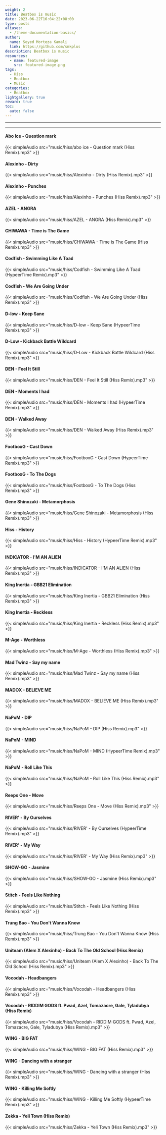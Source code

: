 ```yaml
---
weight: 2
title: Beatbox is music
date: 2023-06-22T16:04:22+08:00
type: posts
aliases:
  - /theme-documentation-basics/
author:
  name: Seyed Morteza Kamali
  link: https://github.com/smkplus
description: Beatbox is music
resources:
  - name: featured-image
    src: featured-image.png
tags:
  - Hiss
  - Beatbox
  - Music
categories:
  - Beatbox
lightgallery: true
reward: true
toc:
  auto: false
---
```

---
---

<meting-js
server="local"
type="playlist"
playlist="patterns/beginner/1.mp3,patterns/beginner/2.mp3,patterns/beginner/3.mp3">
</meting-js>

#### Abo Ice - Question mark
{{< simpleAudio src="music/hiss/abo ice - Question mark (Hiss Remix).mp3" >}}

#### Alexinho - Dirty
{{< simpleAudio src="music/hiss/Alexinho - Dirty (Hiss Remix).mp3" >}}

#### Alexinho - Punches
{{< simpleAudio src="music/hiss/Alexinho - Punches (Hiss Remix).mp3" >}}

#### AZEL - ANGRA
{{< simpleAudio src="music/hiss/AZEL - ANGRA (Hiss Remix).mp3" >}}

#### CHIWAWA - Time is The Game
{{< simpleAudio src="music/hiss/CHIWAWA - Time is The Game (Hiss Remix).mp3" >}}

#### Codfish - Swimming Like A Toad
{{< simpleAudio src="music/hiss/Codfish - Swimming Like A Toad (HypeerTime Remix).mp3" >}}

#### Codfish - We Are Going Under
{{< simpleAudio src="music/hiss/Codfish - We Are Going Under (Hiss Remix).mp3" >}}

#### D-low - Keep Sane
{{< simpleAudio src="music/hiss/D-low - Keep Sane (HypeerTime Remix).mp3" >}}

#### D-Low - Kickback Battle Wildcard
{{< simpleAudio src="music/hiss/D-Low - Kickback Battle Wildcard (Hiss Remix).mp3" >}}

#### DEN - Feel It Still
{{< simpleAudio src="music/hiss/DEN - Feel It Still (Hiss Remix).mp3" >}}

#### DEN - Moments I had
{{< simpleAudio src="music/hiss/DEN - Moments I had (HypeerTime Remix).mp3" >}}

#### DEN - Walked Away
{{< simpleAudio src="music/hiss/DEN - Walked Away (Hiss Remix).mp3" >}}

#### FootboxG - Cast Down
{{< simpleAudio src="music/hiss/FootboxG - Cast Down (HypeerTime Remix).mp3" >}}

#### FootboxG - To The Dogs
{{< simpleAudio src="music/hiss/FootboxG - To The Dogs (Hiss Remix).mp3" >}}

#### Gene Shinozaki - Metamorphosis
{{< simpleAudio src="music/hiss/Gene Shinozaki - Metamorphosis (Hiss Remix).mp3" >}}

#### Hiss - History
{{< simpleAudio src="music/hiss/Hiss - History (HypeerTime Remix).mp3" >}}

#### INDICATOR - I'M AN ALIEN
{{< simpleAudio src="music/hiss/INDICATOR - I'M AN ALIEN (Hiss Remix).mp3" >}}

#### King Inertia - GBB21 Elimination
{{< simpleAudio src="music/hiss/King Inertia - GBB21 Elimination (Hiss Remix).mp3" >}}

#### King Inertia - Reckless
{{< simpleAudio src="music/hiss/King Inertia - Reckless (Hiss Remix).mp3" >}}

#### M-Age - Worthless
{{< simpleAudio src="music/hiss/M-Age - Worthless (Hiss Remix).mp3" >}}

#### Mad Twinz - Say my name
{{< simpleAudio src="music/hiss/Mad Twinz - Say my name (Hiss Remix).mp3" >}}

#### MADOX - BELIEVE ME
{{< simpleAudio src="music/hiss/MADOX - BELIEVE ME (Hiss Remix).mp3" >}}

#### NaPoM - DIP
{{< simpleAudio src="music/hiss/NaPoM - DIP (Hiss Remix).mp3" >}}

#### NaPoM - MIND
{{< simpleAudio src="music/hiss/NaPoM - MIND (HypeerTime Remix).mp3" >}}

#### NaPoM - Roll Like This
{{< simpleAudio src="music/hiss/NaPoM - Roll Like This (Hiss Remix).mp3" >}}

#### Reeps One - Move
{{< simpleAudio src="music/hiss/Reeps One - Move (Hiss Remix).mp3" >}}

#### RIVER' - By Ourselves
{{< simpleAudio src="music/hiss/RIVER' - By Ourselves (HypeerTime Remix).mp3" >}}

#### RIVER' - My Way
{{< simpleAudio src="music/hiss/RIVER' - My Way (Hiss Remix).mp3" >}}

#### SHOW-GO - Jasmine
{{< simpleAudio src="music/hiss/SHOW-GO - Jasmine (Hiss Remix).mp3" >}}

#### Stitch - Feels Like Nothing
{{< simpleAudio src="music/hiss/Stitch - Feels Like Nothing (Hiss Remix).mp3" >}}

#### Trung Bao - You Don't Wanna Know
{{< simpleAudio src="music/hiss/Trung Bao - You Don't Wanna Know (Hiss Remix).mp3" >}}

#### Uniteam (Alem X Alexinho) - Back To The Old School (Hiss Remix)
{{< simpleAudio src="music/hiss/Uniteam (Alem X Alexinho) - Back To The Old School (Hiss Remix).mp3" >}}

#### Vocodah - Headbangers
{{< simpleAudio src="music/hiss/Vocodah - Headbangers (Hiss Remix).mp3" >}}

#### Vocodah - RIDDIM GODS ft. Pwad, Azel, Tomazacre, Gale, Tyladubya (Hiss Remix)
{{< simpleAudio src="music/hiss/Vocodah - RIDDIM GODS ft. Pwad, Azel, Tomazacre, Gale, Tyladubya (Hiss Remix).mp3" >}}

#### WING - BIG FAT 
{{< simpleAudio src="music/hiss/WING - BIG FAT (Hiss Remix).mp3" >}}

#### WING - Dancing with a stranger
{{< simpleAudio src="music/hiss/WING - Dancing with a stranger (Hiss Remix).mp3" >}}

#### WING - Killing Me Softly 
{{< simpleAudio src="music/hiss/WING - Killing Me Softly (HypeerTime Remix).mp3" >}}

#### Zekka - Yeli Town (Hiss Remix)
{{< simpleAudio src="music/hiss/Zekka - Yeli Town (Hiss Remix).mp3" >}}
